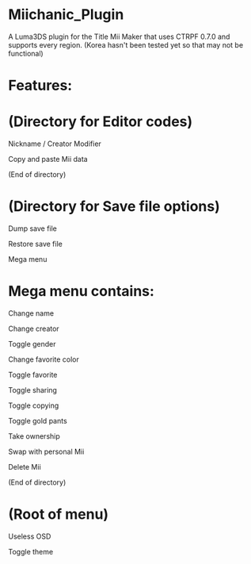 # Miichanic_Plugin
A Luma3DS plugin for the Title Mii Maker that uses CTRPF 0.7.0 and supports every region. (Korea hasn't been tested yet so that may not be functional)

# Features:

# (Directory for Editor codes)

Nickname / Creator Modifier

Copy and paste Mii data

(End of directory)

# (Directory for Save file options)

Dump save file

Restore save file

Mega menu

# Mega menu contains:

Change name

Change creator

Toggle gender

Change favorite color

Toggle favorite

Toggle sharing

Toggle copying

Toggle gold pants

Take ownership

Swap with personal Mii

Delete Mii

(End of directory)

# (Root of menu)

Useless OSD

Toggle theme
